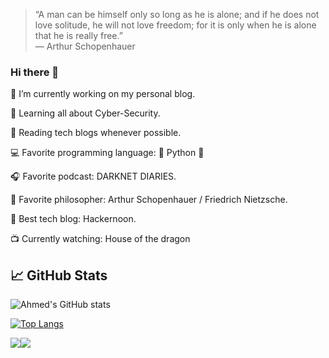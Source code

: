 
>“A man can be himself only so long as he is alone; and if he does not love solitude, he will not love freedom; for it is only when he is alone that he is really free.” <br/> ― Arthur Schopenhauer

### Hi there 👋

🔭   I’m currently working on my personal blog.

🌱   Learning all about Cyber-Security.

📰   Reading tech blogs whenever possible.

:computer:   Favorite programming language: :snake: Python :snake:

:headphones:   Favorite podcast: DARKNET DIARIES.

:man:   Favorite philosopher: Arthur Schopenhauer / Friedrich Nietzsche.

:page_facing_up:   Best tech blog: Hackernoon.

:tv:   Currently watching: House of the dragon

<h2> 📈 GitHub Stats </h2>

![Ahmed's GitHub stats](https://github-readme-stats.vercel.app/api?username=Ahmed-Z&show_icons=true&theme=dark)

[![Top Langs](https://github-readme-stats.vercel.app/api/top-langs/?username=Ahmed-Z&layout=compact&theme=dark)](https://github.com/anuraghazra/github-readme-stats)

<div style="display: flex; flex-direction: row;">
 <img class="img" src="https://github-readme-stats.vercel.app/api?username=Ahmed-Z&show_icons=true&theme=dark" />
 <img class="img" src="https://github-readme-stats.vercel.app/api/top-langs/?username=Ahmed-Z&layout=compact&theme=dark" />
</div>
